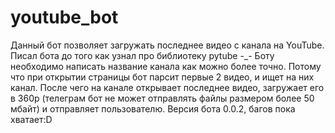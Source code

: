 # youtube_bot
Данный бот позволяет загружать последнее видео с канала на YouTube.
Писал бота до того как узнал про библиотеку pytube -_-
Боту необходимо написать название канала как можно более точно. Потому что при открытии страницы бот парсит первые 2 видео, и ищет на них канал. После чего на канале открывает последнее видео, загружает его в 360р (телеграм бот не может отправлять файлы размером более 50 мбайт) и отправляет пользователю. 
Версия бота 0.0.2, багов пока хватает:D
